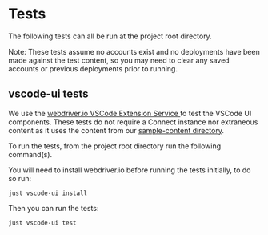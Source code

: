 # Tests

The following tests can all be run at the project root directory.

Note: These tests assume no accounts exist and no deployments have been made against the test content, so you may need to clear any saved accounts or previous deployments prior to running.

## vscode-ui tests

We use the [webdriver.io VSCode Extension Service ](https://webdriver.io/docs/extension-testing/vscode-extensions) to test the VSCode UI components. These tests do not require a Connect instance nor extraneous content as it uses the content from our [sample-content directory](https://github.com/posit-dev/publisher/tree/main/test/sample-content).

To run the tests, from the project root directory run the following command(s).

You will need to install webdriver.io before running the tests initially, to do so run:

```
just vscode-ui install
```

Then you can run the tests:

```
just vscode-ui test
```
